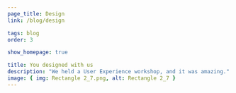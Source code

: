 ```yaml
---
page_title: Design
link: /blog/design

tags: blog
order: 3

show_homepage: true

title: You designed with us
description: "We held a User Experience workshop, and it was amazing."
image: { img: Rectangle 2_7.png, alt: Rectangle 2_7 }
---
```

